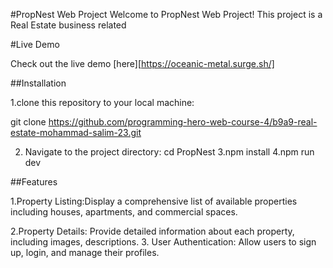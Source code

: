 #PropNest Web Project
Welcome to PropNest Web Project! This project is a Real Estate business related

#Live Demo

Check out the live demo [here][https://oceanic-metal.surge.sh/]

##Installation

1.clone this repository to your local machine:

git clone https://github.com/programming-hero-web-course-4/b9a9-real-estate-mohammad-salim-23.git

2. Navigate to the project directory: cd PropNest
3.npm install
4.npm run dev




##Features

1.Property Listing:Display a comprehensive list of available properties including houses, apartments, and commercial spaces.

2.Property Details:
 Provide detailed information about each property, including images, descriptions.
 3. User Authentication: Allow users to sign up, login, and manage their profiles.


